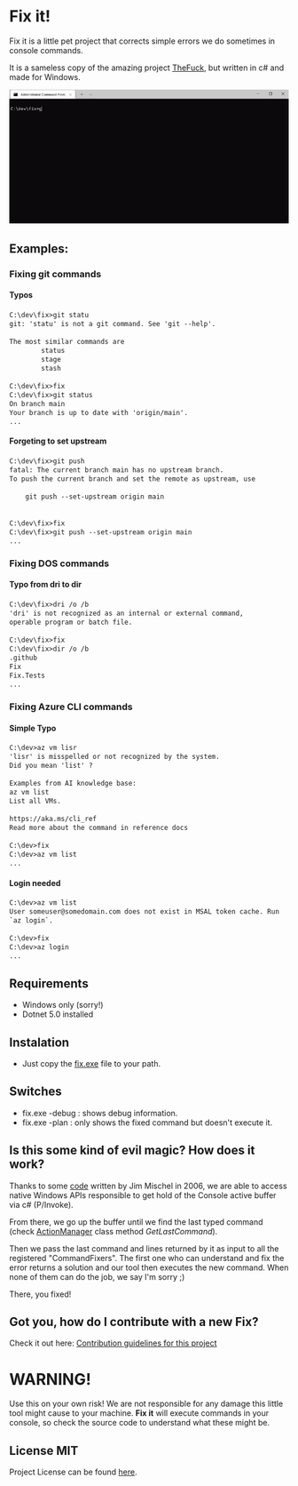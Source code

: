 # Fix it!

Fix it is a little pet project that corrects simple errors we do sometimes in console commands.

It is a sameless copy of the amazing project [TheFuck](https://github.com/nvbn/thefuck), but written in c# and made for Windows.

<img src="/Media/fixit.gif" alt="Fix in Action" width="800">


## Examples:

### Fixing git commands

#### Typos
```
C:\dev\fix>git statu
git: 'statu' is not a git command. See 'git --help'.

The most similar commands are
        status
        stage
        stash

C:\dev\fix>fix
C:\dev\fix>git status
On branch main
Your branch is up to date with 'origin/main'.
...
```

#### Forgeting to set upstream
```
C:\dev\fix>git push
fatal: The current branch main has no upstream branch.
To push the current branch and set the remote as upstream, use

    git push --set-upstream origin main


C:\dev\fix>fix
C:\dev\fix>git push --set-upstream origin main
...
```

### Fixing DOS commands
#### Typo from dri to dir
```
C:\dev\fix>dri /o /b
'dri' is not recognized as an internal or external command,
operable program or batch file.

C:\dev\fix>fix
C:\dev\fix>dir /o /b
.github
Fix
Fix.Tests
...
```

### Fixing Azure CLI commands
#### Simple Typo

```
C:\dev>az vm lisr
'lisr' is misspelled or not recognized by the system.
Did you mean 'list' ?

Examples from AI knowledge base:
az vm list
List all VMs.

https://aka.ms/cli_ref
Read more about the command in reference docs

C:\dev>fix
C:\dev>az vm list
...
```

#### Login needed
```
C:\dev>az vm list
User someuser@somedomain.com does not exist in MSAL token cache. Run `az login`.

C:\dev>fix
C:\dev>az login
...
```

## Requirements
- Windows only (sorry!)
- Dotnet 5.0 installed

## Instalation
- Just copy the [fix.exe](https://github.com/andrecarlucci/fix/releases/latest) file to your path.

## Switches
- fix.exe -debug : shows debug information.
- fix.exe -plan  : only shows the fixed command but doesn't execute it. 

## Is this some kind of evil magic? How does it work?

Thanks to some [code](http://www.mischel.com/diary/2006/09/01.htm) written by Jim Mischel in 2006, we are able to access native Windows APIs responsible to get hold of the Console active buffer via c# (P/Invoke).

From there, we go up the buffer until we find the last typed command (check [ActionManager](https://github.com/andrecarlucci/fix/blob/main/Fix/CommandFixers/ActionManager.cs) class method *GetLastCommand*).

Then we pass the last command and lines returned by it as input to all the registered "CommandFixers". The first one who can understand and fix the error returns a solution and our tool then executes the new command. When none of them can do the job, we say I'm sorry ;)

There, you fixed!

## Got you, how do I contribute with a new Fix?

Check it out here: [Contribution guidelines for this project](CONTRIBUTING.md)

# WARNING!
 Use this on your own risk! We are not responsible for any damage this little tool might cause to your machine.
 **Fix it** will execute commands in your console, so check the source code to understand what these might be. 


## License MIT
Project License can be found [here](https://github.com/andrecarlucci/fix/blob/main/LICENSE).
